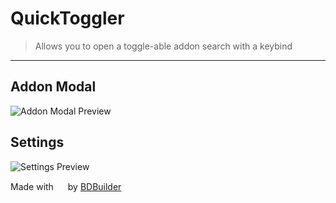 # QuickToggler

> Allows you to open a toggle-able addon search with a keybind
<hr/>

## Addon Modal
![Addon Modal Preview](https://i.imgur.com/h6Es8Xk.png)

## Settings
![Settings Preview](https://i.imgur.com/m7ExQhj.png)

<span>Made with <img src="https://discord.com/assets/0483f2b648dcc986d01385062052ae1c.svg" width="15" /> by <a href="https://github.com/Kyza/bdbuilder">BDBuilder</a></span>